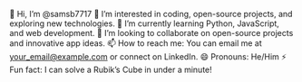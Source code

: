 👋 Hi, I’m @samsb7717
👀 I’m interested in coding, open-source projects, and exploring new technologies.
🌱 I’m currently learning Python, JavaScript, and web development.
💞️ I’m looking to collaborate on open-source projects and innovative app ideas.
📫 How to reach me: You can email me at your_email@example.com or connect on LinkedIn.
😄 Pronouns: He/Him
⚡ Fun fact: I can solve a Rubik’s Cube in under a minute!
